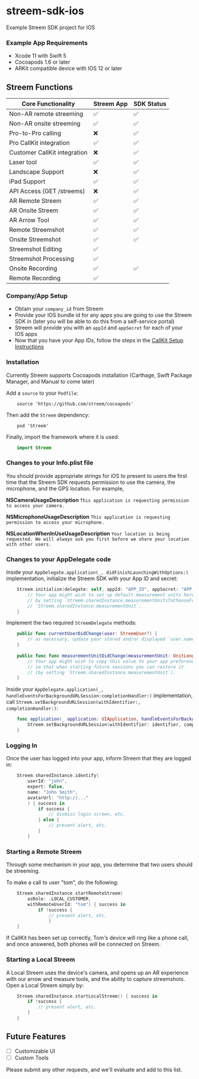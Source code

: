 # streem-sdk-ios
Example Streem SDK project for IOS

### Example App Requirements

* Xcode 11 with Swift 5
* Cocoapods 1.6 or later
* ARKit compatible device with IOS 12 or later

## Streem Functions

| Core Functionality                                | Streem App        | SDK Status        |
| ------------------------------------------------- | ----------------- | ----------------- |
| Non-AR remote streeming                           | ✅ 				| ✅                |
| Non-AR onsite streeming                           | ✅ 				| ✅                |
| Pro-to-Pro calling                                | ❌ 				| ✅                |
| Pro CallKit integration                           | ✅ 				| ✅                |
| Customer CallKit integration                      | ❌ 				| ✅                |
| Laser tool                                        | ✅ 				| ✅                |
| Landscape Support                                 | ❌ 				| ✅                |
| iPad Support                                      | ✅ 				| ✅                |
| API Access (GET /streems)                         | ❌ 				| ✅                |
| AR Remote Streem                                  | ✅ 				| ✅                |
| AR Onsite Streem                                  | ✅ 				| ✅                |
| AR Arrow Tool                                     | ✅ 				| ✅                |
| Remote Streemshot                                 | ✅ 				| ✅                |
| Onsite Streemshot                           	    | ✅ 				| ✅                |
| Streemshot Editing                                | ✅					|                   |
| Streemshot Processing                             | ✅					|                   |
| Onsite Recording                           	    | ✅ 				| ✅                |
| Remote Recording                                  | ✅ 				|                   |


### Company/App Setup

* Obtain your `company_id` from Streem
* Provide your IOS bundle id for any apps you are going to use the Streem SDK in (later you will be able to do this from a self-service portal)
* Streem will provide you with an `appId` and `appSecret` for each of your IOS apps
* Now that you have your App IDs, follow the steps in the [CallKit Setup Instructions](docs/callkit.md)

### Installation

Currently Streem supports Cocoapods installation (Carthage, Swift Package Manager, and Manual to come later)

Add a `source` to your `Podfile`:
```
    source 'https://github.com/streem/cocoapods'
```

Then add the `Streem` dependency:

```
    pod 'Streem'
```

Finally, import the framework where it is used:

```swift
    import Streem
```



### Changes to your Info.plist file

You should provide appropriate strings for iOS to present to users the first time that the Streem SDK requests permission to use the camera, the microphone, and the GPS location. For example,

**NSCameraUsageDescription**
`This application is requesting permission to access your camera.`

**NSMicrophoneUsageDescription**
`This application is requesting permission to access your microphone.`

**NSLocationWhenInUseUsageDescription**
`Your location is being requested. We will always ask you first before we share your location with other users.`


### Changes to your AppDelegate code

Inside your `AppDelegate.application(_, didFinishLaunchingWithOptions:)` implementation, initialize the Streem SDK with your App ID and secret:

```swift
    Streem.initialize(delegate: self, appId: "APP_ID", appSecret: "APP_SECRET") {
        // Your app might wish to set up default measurement units here,
        // by setting `Streem.sharedInstance.measurementUnitsToChooseFrom` and
        // `Streem.sharedInstance.measurementUnit`.
    }
```

Implement the two required `StreemDelegate` methods:

```swift
    public func currentUserDidChange(user: StreemUser?) {
        // as necessary, update your stored and/or displayed `user.name` and `user.id`
    }
    
    public func func measurementUnitDidChange(measurementUnit: UnitLength) {
        // Your app might wish to copy this value to your app preferences,
        // so that when starting future sessions you can restore it
        // (by setting `Streem.sharedInstance.measurementUnit`).
    }
```

Inside your `AppDelegate.application(_, handleEventsForBackgroundURLSession:completionHandler:)` implementation,  call `Streem.setBackgroundURLSession(withIdentifier:, completionHandler:)`:

```swift
    func application(_ application: UIApplication, handleEventsForBackgroundURLSession identifier: String, completionHandler: @escaping () -> Void) {
        Streem.setBackgroundURLSession(withIdentifier: identifier, completionHandler: completionHandler)
    }
```


### Logging In

Once the user has logged into your app, inform Streem that they are logged in:

```swift
    Streem.sharedInstance.identify(
        userId: "john",
        expert: false,
        name: "John Smith", 
        avatarUrl: "http://..."
        ) { success in
            if success {
                // dismiss login screen, etc.
            } else {
                // present alert, etc.
            }
        }
```


### Starting a Remote Streem

Through some mechanism in your app, you determine that two users should be streeming.

To make a call to user "tom", do the following:

```swift
    Streem.sharedInstance.startRemoteStreem(
        asRole: .LOCAL_CUSTOMER,
        withRemoteUserId: "tom") { success in
            if !success {
                // present alert, etc.
                }
    }
```

If CallKit has been set up correctly, Tom's device will ring like a phone call, and once answered, both phones will be connected on Streem.


### Starting a Local Streem

A Local Streem uses the device's camera, and opens up an AR experience with our arrow and measure tools, and the ability to capture streemshots.  Open a Local Streem simply by:

```swift
    Streem.sharedInstance.startLocalStreem() { success in
        if !success {
            // present alert, etc.
        }
    }
```


## Future Features

* [ ] Customizable UI
* [ ] Custom Tools

Please submit any other requests, and we'll evaluate and add to this list. 
